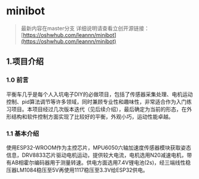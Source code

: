 # minibot

> 最新内容在master分支
> 详细说明请查看立创开源链接：[https://oshwhub.com/leannn/minibot](https://oshwhub.com/leannn/minibot)

## 1.项目介绍
### 1.0 前言
平衡车几乎是每个人入坑电子DIY的必做项目，包括了传感器采集处理、电机运动控制、pid算法调节等许多领域，同时兼顾专业性和趣味性，非常适合作为入门练习项目。本项目经过几次版本迭代（见后续介绍），最后确定为当前的形态，在外形结构和软件控制方面实现了比较好的平衡，外观小巧，运动性能卓越。

### 1.1 基本介绍
使用ESP32-WROOM作为主控芯片，MPU6050六轴加速度传感器模块获取姿态信息，DRV8833芯片驱动电机运动，提供较大电流，电机选用N20减速电机，带有AB相霍尔编码器用于测量转速。供电方面选用7.4V锂电池(2s)，经三端线性稳压器LM1084稳压至5V再使用1117稳压至3.3V给ESP32供电。
